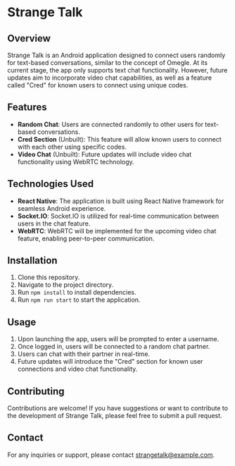 # Strange Talk

## Overview
Strange Talk is an Android application designed to connect users randomly for text-based conversations, similar to the concept of Omegle. At its current stage, the app only supports text chat functionality. However, future updates aim to incorporate video chat capabilities, as well as a feature called "Cred" for known users to connect using unique codes.

## Features
- **Random Chat**: Users are connected randomly to other users for text-based conversations.
- **Cred Section** (Unbuilt): This feature will allow known users to connect with each other using specific codes.
- **Video Chat** (Unbuilt): Future updates will include video chat functionality using WebRTC technology.

## Technologies Used
- **React Native**: The application is built using React Native framework for seamless Android experience.
- **Socket.IO**: Socket.IO is utilized for real-time communication between users in the chat feature.
- **WebRTC**: WebRTC will be implemented for the upcoming video chat feature, enabling peer-to-peer communication.

## Installation
1. Clone this repository.
2. Navigate to the project directory.
3. Run `npm install` to install dependencies.
4. Run `npm run start` to start the application.

## Usage
1. Upon launching the app, users will be prompted to enter a username.
2. Once logged in, users will be connected to a random chat partner.
3. Users can chat with their partner in real-time.
4. Future updates will introduce the "Cred" section for known user connections and video chat functionality.

## Contributing
Contributions are welcome! If you have suggestions or want to contribute to the development of Strange Talk, please feel free to submit a pull request.

## Contact
For any inquiries or support, please contact [strangetalk@example.com](mailto:jeebanjyoti1016@gmail.com).
